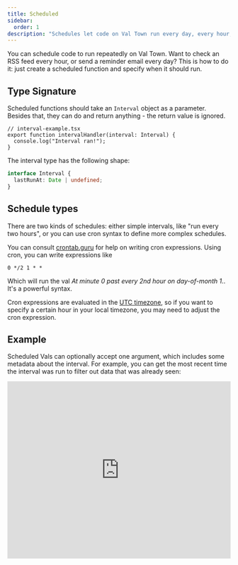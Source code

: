 ```yaml
---
title: Scheduled
sidebar:
  order: 1
description: "Schedules let code on Val Town run every day, every hour, or whenever you’d like"
---
```


You can schedule code to run repeatedly on Val Town. Want to check an RSS
feed every hour, or send a reminder email every day? This is how to do it:
just create a scheduled function and specify when it should run.

## Type Signature

Scheduled functions should take an `Interval` object as a parameter. Besides
that, they can do and return anything - the return value is ignored.

```tsx
// interval-example.tsx
export function intervalHandler(interval: Interval) {
  console.log("Interval ran!");
}
```

The interval type has the following shape:

```ts
interface Interval {
  lastRunAt: Date | undefined;
}
```

## Schedule types

There are two kinds of schedules: either simple intervals, like "run every two hours",
or you can use cron syntax to define more complex schedules.

You can consult [crontab.guru](https://crontab.guru/) for help on writing cron expressions.
Using cron, you can write expressions like

```
0 */2 1 * *
```

Which will run the val _At minute 0 past every 2nd hour on day-of-month 1._. It's a powerful syntax.

Cron expressions are evaluated in the [UTC timezone](https://en.wikipedia.org/wiki/Coordinated_Universal_Time),
so if you want to specify a certain hour in your local timezone, you may need to adjust
the cron expression.

## Example

Scheduled Vals can optionally accept one argument, which includes some metadata
about the interval. For example, you can get the most recent time the interval
was run to filter out data that was already seen:

<div class="not-content">
  <iframe src="https://www.val.town/embed/neverstew.scheduleExampleTwo" width="100%" frameborder="no" style="height: 400px;">
    &#x20;
  </iframe>
</div>
